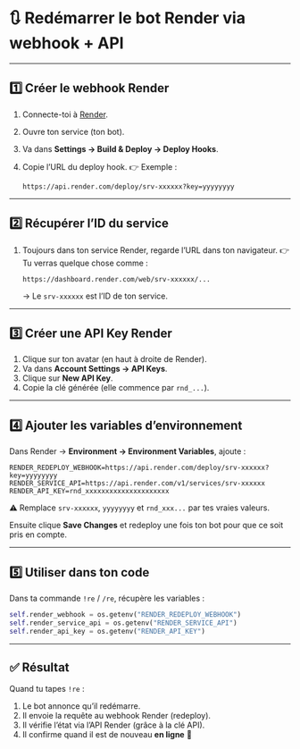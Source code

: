 # 🔃 Redémarrer le bot Render via webhook + API

---

## 1️⃣ Créer le webhook Render

1. Connecte-toi à [Render](https://render.com/).
2. Ouvre ton service (ton bot).
3. Va dans **Settings → Build & Deploy → Deploy Hooks**.
4. Copie l’URL du deploy hook.
   👉 Exemple :

   ```
   https://api.render.com/deploy/srv-xxxxxx?key=yyyyyyyy
   ```

---

## 2️⃣ Récupérer l’ID du service

1. Toujours dans ton service Render, regarde l’URL dans ton navigateur.
   👉 Tu verras quelque chose comme :

   ```
   https://dashboard.render.com/web/srv-xxxxxx/...
   ```

   → Le `srv-xxxxxx` est l’ID de ton service.

---

## 3️⃣ Créer une API Key Render

1. Clique sur ton avatar (en haut à droite de Render).
2. Va dans **Account Settings → API Keys**.
3. Clique sur **New API Key**.
4. Copie la clé générée (elle commence par `rnd_...`).

---

## 4️⃣ Ajouter les variables d’environnement

Dans Render → **Environment → Environment Variables**, ajoute :

```env
RENDER_REDEPLOY_WEBHOOK=https://api.render.com/deploy/srv-xxxxxx?key=yyyyyyyy
RENDER_SERVICE_API=https://api.render.com/v1/services/srv-xxxxxx
RENDER_API_KEY=rnd_xxxxxxxxxxxxxxxxxxxxx
```

⚠️ Remplace `srv-xxxxxx`, `yyyyyyyy` et `rnd_xxx...` par tes vraies valeurs.

Ensuite clique **Save Changes** et redeploy une fois ton bot pour que ce soit pris en compte.

---

## 5️⃣ Utiliser dans ton code

Dans ta commande `!re` / `/re`, récupère les variables :

```python
self.render_webhook = os.getenv("RENDER_REDEPLOY_WEBHOOK")
self.render_service_api = os.getenv("RENDER_SERVICE_API")
self.render_api_key = os.getenv("RENDER_API_KEY")
```

---

## ✅ Résultat

Quand tu tapes `!re` :

1. Le bot annonce qu’il redémarre.
2. Il envoie la requête au webhook Render (redeploy).
3. Il vérifie l’état via l’API Render (grâce à la clé API).
4. Il confirme quand il est de nouveau **en ligne** 🎉
